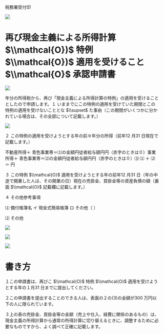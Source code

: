 税務署受付印

![](https://www.nta.go.jp/tmp/1231b355-8972-4ace-92f3-60619a511164/images/95208adf57f34cdcdd92e51fc695e7613f39a42b0541e2cf8db1f84af222e87c.jpg)

# 再び現金主義による所得計算 $\\mathcal{O})$ 特例 $\\mathcal{O})$ 適用を受けること $\\mathcal{O}$ 承認申請書

![](https://www.nta.go.jp/tmp/1231b355-8972-4ace-92f3-60619a511164/images/0a43de1b5f1fc667c2e4069285bb3ed0f8f6e5caaf28ceffffb41974c1a5ee2f.jpg)

年分の所得税から、再び「現金主義による所得計算の特例」の適用を受けることとしたので申請します。１ いままでにこの特例の適用を受けていた期間とこの特例の適用を受けないこととな $\\supset$ た事由（この期間がいくつかに分かれている場合は、その全部について記載します。）

![](https://www.nta.go.jp/tmp/1231b355-8972-4ace-92f3-60619a511164/images/05a03fc9804cfdc818080a178cd1631b68dec2a8e1e43c2d63321baebc3fdb70.jpg)

２ この特例の適用を受けようとする年の前々年分の所得（前年12 月31 日現在で記載します。）

不動産所得＋ 青色事業専＝⑴の金額円従者給与額円円（赤字のときは０）事業所得＋ 青色事業専＝⑵の金額円従者給与額円円（赤字のときは０）⑶ ⑴ ＋ ⑵ ＝ 円

３ この特例 $\\mathcal{O}$ 適用を受けようとする年の前年12 月31 日（年の中途で開業した人は、その開業の日）現在の売掛金、買掛金等の資産負債の額（裏面 $\\mathcal{O}$ 記載欄に記載します。）

４ その他参考事項

⑴ 備付帳簿名 イ 現金式簡易帳簿 ロ その他（ ）

⑵ その他

![](https://www.nta.go.jp/tmp/1231b355-8972-4ace-92f3-60619a511164/images/92c8fd47247c4e79de573231f17ccb70dd0ac68f4f615562cef2a16013baf7ce.jpg)

![](https://www.nta.go.jp/tmp/1231b355-8972-4ace-92f3-60619a511164/images/cb6d584beadfe4b1eb88ae040bd2bed8766f550fba1922004146035d3e55c897.jpg)

![](https://www.nta.go.jp/tmp/1231b355-8972-4ace-92f3-60619a511164/images/d32918f3b637355f75f8f4af27a202d8097c2113aa32ff723ef0ba865f8046b6.jpg)

# 書き方

１この申請書は、再びこ $\\mathcal{O}$ 特例 $\\mathcal{O}$ 適用を受けようとする年の１月31 日までに提出してください。

２この申請書を提出することのできる人は、表面の２の(3)の金額が300 万円以下の人に限られています。

３上の表の売掛金、買掛金等の金額（売上や仕入、経費に関係のあるもの）は、現金主義の所得計算から通常の所得計算に切り替えるときに、調整するために必要なものですから、よく調べて正確に記載します。